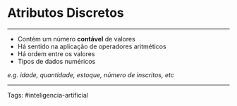 
# Atributos Discretos

---

- Contém um número **contável** de valores
- Há sentido na aplicação de operadores aritméticos
- Há ordem entre os valores
- Tipos de dados numéricos

*e.g. idade, quantidade, estoque, número de inscritos, etc*

---

Tags: #inteligencia-artificial

